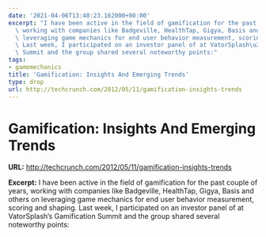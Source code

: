 ```yaml
---
date: '2021-04-06T13:40:23.162000+00:00'
excerpt: "I have been active in the field of gamification for the past couple of years,\
  \ working with companies like Badgeville, HealthTap, Gigya, Basis and others on\
  \ leveraging game mechanics for end user behavior measurement, scoring and shaping.\
  \ Last week, I participated on an investor panel of at VatorSplash\u2019s Gamification\
  \ Summit and the group shared several noteworthy points:"
tags:
- gamemechanics
title: 'Gamification: Insights And Emerging Trends'
type: drop
url: http://techcrunch.com/2012/05/11/gamification-insights-trends
---
```


# Gamification: Insights And Emerging Trends

**URL:** http://techcrunch.com/2012/05/11/gamification-insights-trends

**Excerpt:** I have been active in the field of gamification for the past couple of years, working with companies like Badgeville, HealthTap, Gigya, Basis and others on leveraging game mechanics for end user behavior measurement, scoring and shaping. Last week, I participated on an investor panel of at VatorSplash’s Gamification Summit and the group shared several noteworthy points:
